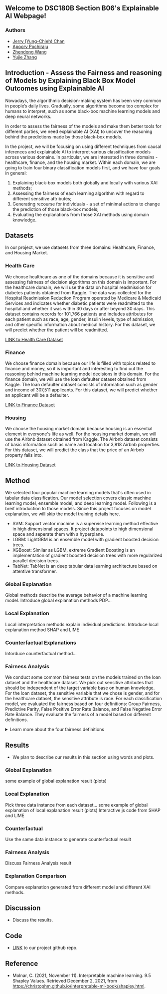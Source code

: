 ## Welcome to DSC180B Section B06's Explainable AI Webpage!

### Authors

- [Jerry (Yung-Chieh) Chan](https://github.com/JerryYC)
- [Apoorv Pochiraju](https://github.com/apochira)
- [Zhendong Wang](https://github.com/zhw005)
- [Yujie Zhang](https://github.com/yujiezhang0914)

## Introduction - Assess the Fairness and reasoning of Models by Explaining Black Box Model Outcomes using Explainable AI 

Nowadays, the algorithmic decision-making system has been very common in people’s daily lives. Gradually, some algorithms become too complex for humans to interpret, such as some black-box machine learning models and deep neural networks. 

In order to assess the fairness of the models and make them better tools for different parties, we need explainable AI (XAI) to uncover the reasoning behind the predictions made by those black-box models. 

In the project, we will be focusing on using different techniques from causal inferences and explainable AI to interpret various classification models across various domains. In particular, we are interested in three domains - healthcare, finance, and the housing market. Within each domain, we are going to train four binary classification models first, and we have four goals in general: 
1) Explaining black-box models both globally and locally with various XAI methods; 
2) Assessing the fairness of each learning algorithm with regard to different sensitive attributes; 
3) Generating recourse for individuals - a set of minimal actions to change the prediction of those black-box models;
4) Evaluating the explanations from those XAI methods using domain knowledge.


## Datasets 

In our project, we use datasets from three domains: Healthcare, Finance, and Housing Market.

### Health Care

We choose healthcare as one of the domains because it is sensitive and assessing fairness of decision algorithms on this domain is important. For the healthcare domain, we will use the data on hospital readmission for diabetes patients obtained from Kaggle. The data was collected for the Hospital Readmission Reduction Program operated by Medicare & Medicaid Services and indicates whether diabetic patients were readmitted to the hospital and whether it was within 30 days or after beyond 30 days. This dataset contains records for 101,766 patients and includes attributes for each patient such as race, age, gender, insulin levels, type of admission, and other specific information about medical history. For this dataset, we will predict whether the patient will be readmitted.

[LINK to Health Care Dataset](https://www.kaggle.com/iabhishekofficial/prediction-on-hospital-readmission)

### Finance

We choose finance domain because our life is filled with topics related to finance and money, so it is important and interesting to find out the reasoning behind machine learning model decisions in this domain. For the finance domain, we will use the loan defaulter dataset obtained from Kaggle. The loan defaulter dataset consists of information such as gender and income of 307,511 applicants. For this dataset, we will predict whether an applicant will be a defaulter.

[LINK to Finance Dataset](https://www.kaggle.com/gauravduttakiit/loan-defaulter)

### Housing

We choose the housing market domain because housing is an essential element in everyone's life as well. For the housing market domain, we will use the Airbnb dataset obtained from Kaggle. The Airbnb dataset consists of basic information such as name and location for 3,818 Airbnb properties. For this dataset, we will predict the class that the price of an Airbnb property falls into.

[LINK to Housing Dataset](https://www.kaggle.com/airbnb/seattle?select=listings.csv)

## Method

We selected four popular machine learning models that's often used in tabular data classification. Our model selection covers classic machine learning model, ensemble model, and deep learning model. Following is a breif introduction to those models. Since this project focuses on model explanation, we will skip the model training details here.

* SVM: Support vector machine is a supervise learning method effective in high dimensional spaces. It project datapoints to high dimensional space and seperate them with a hyperplane.
* LGBM: LightGBM is an ensemble model with gradient boosted decision trees.
* XGBoost: Similar as LGBM, extreme Gradient Boosting is an implementation of gradient boosted decision trees with more regularized parallel decision trees.
* TabNet: TabNet is an deep tabular data learning architecture based on attentive transformer.

### Global Explanation
Global methods describe the average behavior of a machine learning model. 
Introduce global explanation methods PDP...

### Local Explanation
Local interpretation methods explain individual predictions. 
Introduce local explanation method SHAP and LIME

### Counterfactual Explanations
Intorduce counterfactual method...

### Fairness Analysis
We conduct some common fairness tests on the models trained on the loan dataset and the healthcare dataset. We pick out sensitive attributes that should be independent of the target variable base on human knowledge. For the loan dataset, the sensitive variable that we chose is gender, and for the healthcare dataset, the sensitive attribute is race.
For each classification model, we evaluated the fairness based on four definitions: Group Fairness, Predictive Parity, False Positive Error Rate Balance, and False Negative Error Rate Balance. They evaluate the fairness of a model based on different definitions. 
<details>
<summary>Learn more about the four fairness definitions</summary>
<br>

- **Group Fairness**: Check if subjects in both protected and unprotected groups have equal probability of being assigned to the positive predicted class 

- **Predictive Parity**: Check if both protected and unprotected groups have equal PPV – the probability of a subject with positive predictive value to truly belong to the positive class 
  
- **False Positive Error Rate Balance (Predictive Equality)**: Check if both protected and unprotected groups have equal FPR – the probability of a subject in the negative class to have a positive predictive value. 
  
- **False Negative Error Rate Balance (Equal Opportunity)**: Check if both protected and unprotected groups have equal FNR – the probability of a subject in a positive class to have a negative predictive value. 
</details>
 

## Results
- We plan to describe our results in this section using words and plots.

### Global Explanation
some example of global explanation result (plots)

### Local Explanation
Pick three data instance from each dataset...
some example of global explanation of local explanation result (plots) Interactive js code from SHAP and LIME

### Counterfactual
Use the same data instance to generate counterfactual result

### Fairness Analysis
Discuss Fairness Analysis result

### Explanation Comparison
Compare explanation generated from different model and different XAI methods.


## Discussion
- Discuss the results.

## Code
- [LINK](https://github.com/zhw005/DSC180B-Project) to our project github repo. 


## Reference

- Molnar, C. (2021, November 11). Interpretable machine learning. 9.5 Shapley Values. Retrieved December 2, 2021, from https://christophm.github.io/interpretable-ml-book/shapley.html.

